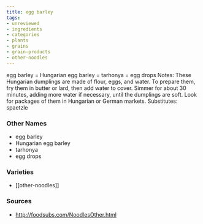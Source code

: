 ```yaml
---
title: egg barley
tags:
- unreviewed
- ingredients
- categories
- plants
- grains
- grain-products
- other-noodles
---
```

egg barley = Hungarian egg barley = tarhonya = egg drops Notes: These Hungarian dumplings are made of flour, eggs, and water. To prepare them, fry them in butter or lard, then add water to cover. Simmer for about 30 minutes, adding more water if necessary, until the dumplings are soft. Look for packages of them in Hungarian or German markets. Substitutes: spaetzle

### Other Names

* egg barley
* Hungarian egg barley
* tarhonya
* egg drops

### Varieties

* [[other-noodles]]

### Sources
* http://foodsubs.com/NoodlesOther.html
